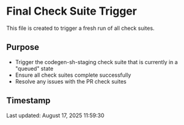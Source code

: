 # Final Check Suite Trigger

This file is created to trigger a fresh run of all check suites.

## Purpose

- Trigger the codegen-sh-staging check suite that is currently in a "queued" state
- Ensure all check suites complete successfully
- Resolve any issues with the PR check suites

## Timestamp

Last updated: August 17, 2025 11:59:30

